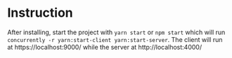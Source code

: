 # Instruction

After installing, start the project with `yarn start` or `npm start` which will run `concurrently -r yarn:start-client yarn:start-server`.
The client will run at https://localhost:9000/ while the server at http://localhost:4000/
